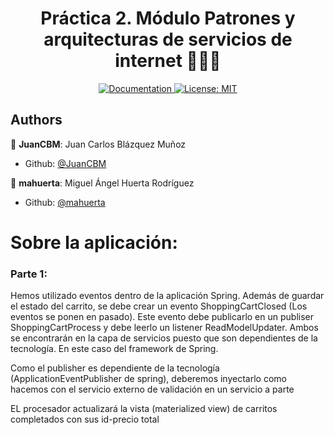<h1 align="center">Práctica 2. Módulo Patrones y arquitecturas de servicios de internet 👨🏻‍💻 </h1>

<p align="center">
  <a href="/docs" target="_blank">
    <img alt="Documentation" src="https://img.shields.io/badge/documentation-yes-brightgreen.svg" />
  </a>
  <a href="#" target="_blank">
    <img alt="License: MIT" src="https://img.shields.io/badge/License-MIT-yellow.svg" />
  </a>
</p>

## Authors

👤 **JuanCBM**: Juan Carlos Blázquez Muñoz

* Github: [@JuanCBM](https://github.com/JuanCBM)

👤 **mahuerta**: Miguel Ángel Huerta Rodríguez

* Github: [@mahuerta](https://github.com/mahuerta)

# Sobre la aplicación:

### Parte 1:

Hemos utilizado eventos dentro de la aplicación Spring. Además de guardar el estado del carrito, se
debe crear un evento ShoppingCartClosed (Los eventos se ponen en pasado). Este evento debe
publicarlo en un publiser ShoppingCartProcess y debe leerlo un listener ReadModelUpdater. Ambos se
encontrarán en la capa de servicios puesto que son dependientes de la tecnología. En este caso del
framework de Spring.

Como el publisher es dependiente de la tecnología (ApplicationEventPublisher de spring), deberemos
inyectarlo como hacemos con el servicio externo de validación en un servicio a parte

EL procesador actualizará la vista (materialized view) de carritos completados con sus id-precio
total